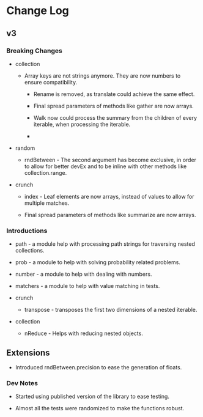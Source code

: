 # Change Log

## v3

### Breaking Changes

* collection

  * Array keys are not strings anymore. They are now numbers to ensure compatibility.

	* Rename is removed, as translate could achieve the same effect.

	* Final spread parameters of methods like gather are now arrays.

	* Walk now could process the summary from the children of every iterable, when processing the iterable.

	*

* random

	* rndBetween - The second argument has become exclusive, in order to allow for better devEx and to be inline with other methods like collection.range.

* crunch

	* index - Leaf elements are now arrays, instead of values to allow for multiple matches.

	* Final spread parameters of methods like summarize are now arrays.

### Introductions

* path - a module help with processing path strings for traversing nested collections.

* prob - a module to help with solving probability related problems.

* number - a module to help with dealing with numbers.

* matchers - a module to help with value matching in tests.

* crunch

	* transpose - transposes the first two dimensions of a nested iterable.

* collection

	* nReduce - Helps with reducing nested objects.

## Extensions

* Introduced rndBetween.precision to ease the generation of floats.

### Dev Notes

* Started using published version of the library to ease testing.

* Almost all the tests were randomized to make the functions robust.
